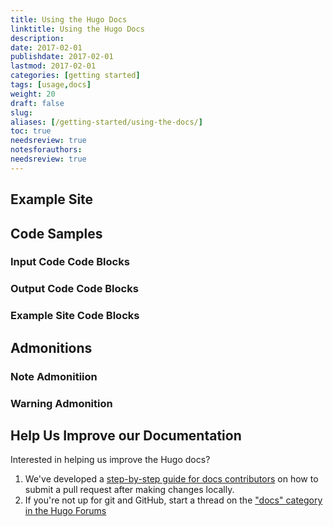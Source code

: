 ```yaml
---
title: Using the Hugo Docs
linktitle: Using the Hugo Docs
description:
date: 2017-02-01
publishdate: 2017-02-01
lastmod: 2017-02-01
categories: [getting started]
tags: [usage,docs]
weight: 20
draft: false
slug:
aliases: [/getting-started/using-the-docs/]
toc: true
needsreview: true
notesforauthors:
needsreview: true
---
```


## Example Site

## Code Samples

### Input Code Code Blocks

### Output Code Code Blocks

### Example Site Code Blocks

## Admonitions

### Note Admonitiion

### Warning Admonition

## Help Us Improve our Documentation

Interested in helping us improve the Hugo docs?

1. We've developed a [step-by-step guide for docs contributors][contributedocs] on how to submit a pull request after making changes locally.
2. If you're not up for git and GitHub, start a thread on the ["docs" category in the Hugo Forums][hugodiscussion]

[hugodiscussion]: https://discuss.gohugo.io/c/feature
[contributedocs]: /contribute-to-hugo/contribute-to-the-hugo-docs/